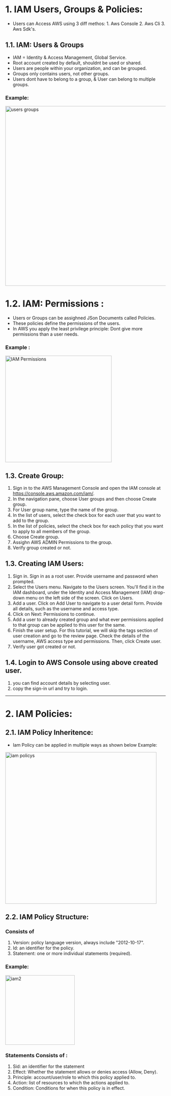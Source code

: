 
# 1. IAM Users, Groups & Policies:

+ Users can Access AWS using 3 diff methos: 1. Aws Console 2. Aws Cli 3. Aws Sdk's.



## 1.1. IAM: Users & Groups 

+ IAM = Identity & Access Management, Global Service.
+ Root account created by default, shouldnt be used or shared.
+ Users are people within your organization, and can be grouped.
+ Groups only contains users, not other groups.
+ Users dont have to belong to a group, & User can belong to multiple groups.

### Example:

<img width="563" alt="users groups" src="https://user-images.githubusercontent.com/105772882/227828838-3f34825d-1563-4d90-aec4-ba93ab52c6be.PNG">


# 1.2. IAM: Permissions :

+ Users or Groups can be assighned JSon Documents called Policies.
+ These policies define the permissions of the users.
+ In AWS you apply the least privilege principle: Dont give more permissions than a user needs.

### Example :

<img width="334" alt="IAM Permissions" src="https://user-images.githubusercontent.com/105772882/227828889-295ba32c-d8bf-422e-9447-4566e989abd4.PNG">


## 1.3. Create Group:

1. Sign in to the AWS Management Console and open the IAM console at https://console.aws.amazon.com/iam/.
2. In the navigation pane, choose User groups and then choose Create group.
3. For User group name, type the name of the group.
4. In the list of users, select the check box for each user that you want to add to the group.
5. In the list of policies, select the check box for each policy that you want to apply to all members of the group.
6. Choose Create group.
7. Assighn AWS ADMIN Permissions to the group.
8. Verify group created or not.



## 1.3. Creating IAM Users:

1. Sign in. Sign in as a root user. Provide username and password when prompted.
2. Select the Users menu. Navigate to the Users screen. You'll find it in the IAM dashboard, under the Identity and Access Management (IAM) drop-down menu on the left side of the screen. Click on Users.
3. Add a user. Click on Add User to navigate to a user detail form. Provide all details, such as the username and access type. 
4. Click on Next: Permissions to continue.
5. Add a user to already created group and what ever permissions applied to that group can be applied to this user for the same.
6. Finish the user setup. For this tutorial, we will skip the tags section of user creation and go to the review page. 
   Check the details of the username, AWS access type and permissions. Then, click Create user.
7. Verify user got created or not.


## 1.4. Login to AWS Console using above created user.

1. you can find account details by selecting user.
2. copy the sign-in url and try to login.


_____________________________________________________________________________________________________________________________________________________

# 2. IAM Policies:


## 2.1. IAM Policy Inheritence:

+ Iam Policy can be applied in multiple ways as shown below Example:

<img width="475" alt="iam policys" src="https://user-images.githubusercontent.com/105772882/227828950-a40c96a1-f052-4f73-9df7-90112b563358.PNG">


## 2.2. IAM Policy Structure:

### Consists of 

1. Version: policy language version, always include "2012-10-17".
2. Id: an identifier for the policy.
3. Statement: one or more individual statements (required).

### Example:

<img width="218" alt="iam2" src="https://user-images.githubusercontent.com/105772882/227829060-8f2e987b-fa1c-435e-9a1e-52b2d941ec03.PNG">


### Statements Consists of :

1. Sid: an identifier for the statement 
2. Effect: Whether the statement allows or denies access (Allow, Deny).
3. Principle: account/user/role to which this policy applied to.
4. Action: list of resources to which the actions applied to.
5. Condition: Conditions for when this policy is in effect.

 


